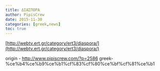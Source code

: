 ```yaml
---
title: ΔΙΑΣΠΟΡΑ
author: PipisCrew
date: 2015-11-30
categories: [greek,news]
toc: true
---
```


[http://webtv.ert.gr/category/ert3/diaspora/](http://webtv.ert.gr/category/ert3/diaspora/)

origin - http://www.pipiscrew.com/?p=2586 greek-%ce%b4%ce%b9%ce%b1%cf%83%cf%80%ce%bf%cf%81%ce%b1